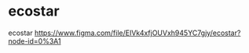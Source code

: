 # ecostar
ecostar
<a href="https://www.figma.com/file/EIVk4xfjOUVxh945YC7gjy/ecostar?node-id=0%3A1">https://www.figma.com/file/EIVk4xfjOUVxh945YC7gjy/ecostar?node-id=0%3A1</a>
